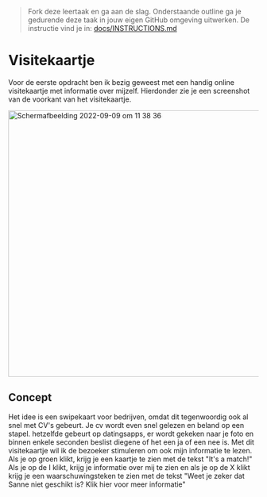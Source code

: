 > Fork deze leertaak en ga aan de slag. Onderstaande outline ga je gedurende deze taak in jouw eigen GitHub omgeving uitwerken. De instructie vind je in: [docs/INSTRUCTIONS.md](docs/INSTRUCTIONS.md)



<h1>Visitekaartje</h1>

Voor de eerste opdracht ben ik bezig geweest met een handig online visitekaartje met informatie over mijzelf. Hierdonder zie je een screenshot van de voorkant van het visitekaartje. 

<img width="537" alt="Schermafbeelding 2022-09-09 om 11 38 36" src="https://user-images.githubusercontent.com/112857444/189320864-66c29838-1d08-4a8f-9417-ba6d47a7998d.png">

<h2>Concept</h2>

Het idee is een swipekaart voor bedrijven, omdat dit tegenwoordig ook al snel met CV's gebeurt. Je cv wordt even snel gelezen en beland op een stapel. hetzelfde gebeurt op datingsapps, er wordt gekeken naar je foto en binnen enkele seconden beslist diegene of het een ja of een nee is.  Met dit visitekaartje wil ik de bezoeker stimuleren om ook mijn informatie te lezen. Als je op groen klikt, krijg je een kaartje te zien met de tekst "It's a match!" Als je op de I klikt, krijg je informatie over mij te zien en als je op de X klikt krijg je een waarschuwingsteken te zien met de tekst "Weet je zeker dat Sanne niet geschikt is? Klik hier voor meer informatie"

